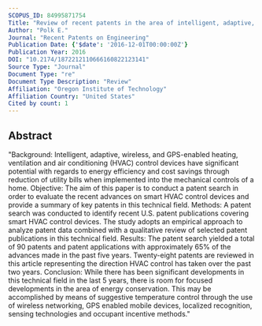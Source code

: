 ```yaml
---
SCOPUS_ID: 84995871754
Title: "Review of recent patents in the area of intelligent, adaptive, wireless and GPS enabled HVAC control devices"
Author: "Polk E."
Journal: "Recent Patents on Engineering"
Publication Date: {'$date': '2016-12-01T00:00:00Z'}
Publication Year: 2016
DOI: "10.2174/1872212110666160822123141"
Source Type: "Journal"
Document Type: "re"
Document Type Description: "Review"
Affiliation: "Oregon Institute of Technology"
Affiliation Country: "United States"
Cited by count: 1
---
```


## Abstract
"Background: Intelligent, adaptive, wireless, and GPS-enabled heating, ventilation and air conditioning (HVAC) control devices have significant potential with regards to energy efficiency and cost savings through reduction of utility bills when implemented into the mechanical controls of a home. Objective: The aim of this paper is to conduct a patent search in order to evaluate the recent advances on smart HVAC control devices and provide a summary of key patents in this technical field. Methods: A patent search was conducted to identify recent U.S. patent publications covering smart HVAC control devices. The study adopts an empirical approach to analyze patent data combined with a qualitative review of selected patent publications in this technical field. Results: The patent search yielded a total of 90 patents and patent applications with approximately 65% of the advances made in the past five years. Twenty-eight patents are reviewed in this article representing the direction HVAC control has taken over the past two years. Conclusion: While there has been significant developments in this technical field in the last 5 years, there is room for focused developments in the area of energy conservation. This may be accomplished by means of suggestive temperature control through the use of wireless networking, GPS enabled mobile devices, localized recognition, sensing technologies and occupant incentive methods."
